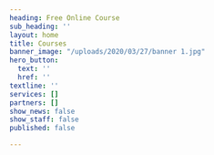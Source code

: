 ```yaml
---
heading: Free Online Course
sub_heading: ''
layout: home
title: Courses
banner_image: "/uploads/2020/03/27/banner 1.jpg"
hero_button:
  text: ''
  href: ''
textline: ''
services: []
partners: []
show_news: false
show_staff: false
published: false

---
```

